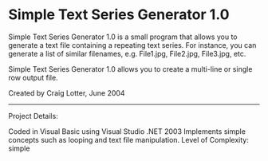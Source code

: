 Simple Text Series Generator 1.0
================================

Simple Text Series Generator 1.0 is a small program that allows you to generate a text file containing a repeating text series. For instance, you can generate a list of similar filenames, e.g. File1.jpg, File2.jpg, File3.jpg, etc. 

Simple Text Series Generator 1.0 allows you to create a multi-line or single row output file.

Created by Craig Lotter, June 2004

*********************************

Project Details:

Coded in Visual Basic using Visual Studio .NET 2003
Implements simple concepts such as looping and text file manipulation.
Level of Complexity: simple
